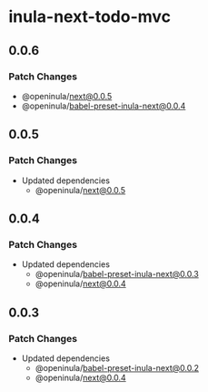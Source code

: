# inula-next-todo-mvc

## 0.0.6

### Patch Changes

- @openinula/next@0.0.5
- @openinula/babel-preset-inula-next@0.0.4

## 0.0.5

### Patch Changes

- Updated dependencies
  - @openinula/next@0.0.5

## 0.0.4

### Patch Changes

- Updated dependencies
  - @openinula/babel-preset-inula-next@0.0.3
  - @openinula/next@0.0.4

## 0.0.3

### Patch Changes

- Updated dependencies
  - @openinula/babel-preset-inula-next@0.0.2
  - @openinula/next@0.0.4
